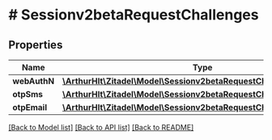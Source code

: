 # # Sessionv2betaRequestChallenges

## Properties

Name | Type | Description | Notes
------------ | ------------- | ------------- | -------------
**webAuthN** | [**\ArthurHlt\Zitadel\Model\Sessionv2betaRequestChallengesWebAuthN**](Sessionv2betaRequestChallengesWebAuthN.md) |  | [optional]
**otpSms** | [**\ArthurHlt\Zitadel\Model\Sessionv2betaRequestChallengesOTPSMS**](Sessionv2betaRequestChallengesOTPSMS.md) |  | [optional]
**otpEmail** | [**\ArthurHlt\Zitadel\Model\Sessionv2betaRequestChallengesOTPEmail**](Sessionv2betaRequestChallengesOTPEmail.md) |  | [optional]

[[Back to Model list]](../../README.md#models) [[Back to API list]](../../README.md#endpoints) [[Back to README]](../../README.md)
